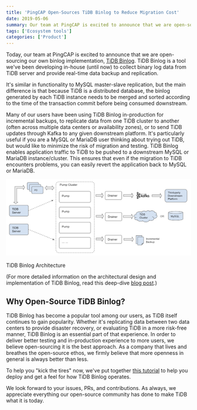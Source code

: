 ```yaml
---
title: 'PingCAP Open-Sources TiDB Binlog to Reduce Migration Cost'
date: 2019-05-06
summary: Our team at PingCAP is excited to announce that we are open-sourcing our own binlog implementation, TiDB Binlog. TiDB Binlog is a tool we’ve been developing in-house (until now) to collect binary log data from TiDB server and provide real-time data backup and replication.
tags: ['Ecosystem tools']
categories: ['Product']
---
```


Today, our team at PingCAP is excited to announce that we are open-sourcing our own binlog implementation, [TiDB Binlog](https://github.com/pingcap/tidb-binlog). TiDB Binlog is a tool we've been developing in-house (until now) to collect binary log data from TiDB server and provide real-time data backup and replication.

It's similar in functionality to MySQL master-slave replication, but the main difference is that because TiDB is a distributed database, the binlog generated by each TiDB instance needs to be merged and sorted according to the time of the transaction commit before being consumed downstream.

Many of our users have been using TiDB Binlog in-production for incremental backups, to replicate data from one TiDB cluster to another (often across multiple data centers or availability zones), or to send TiDB updates through Kafka to any given downstream platform. It's particularly useful if you are a MySQL or MariaDB user thinking about trying out TiDB, but would like to minimize the risk of migration and testing. TiDB Binlog enables application traffic to TiDB to be pushed to a downstream MySQL or MariaDB instance/cluster. This ensures that even if the migration to TiDB encounters problems, you can easily revert the application back to MySQL or MariaDB.

![TiDB Binlog Architecture](media/tidb_binlog_cluster.png)
<div class="caption-center"> TiDB Binlog Architecture </div>

(For more detailed information on the architectural design and implementation of TiDB Binlog, read this deep-dive [blog post](https://pingcap.com/blog/tidb-binlog-architecture-evolution-and-implementation-principles/).)

## Why Open-Source TiDB Binlog?

TiDB Binlog has become a popular tool among our users, as TiDB itself continues to gain popularity. Whether it's replicating data between two data centers to provide disaster recovery, or evaluating TiDB in a more risk-free manner, TiDB Binlog is an essential part of that experience. In order to deliver better testing and in-production experience to more users, we believe open-sourcing it is the best approach. As a company that lives and breathes the open-source ethos, we firmly believe that more openness in general is always better than less.

To help you "kick the tires" now, we've put together [this tutorial](https://pingcap.com/docs/dev/how-to/get-started/tidb-binlog/) to help you deploy and get a feel for how TiDB Binlog operates.

We look forward to your issues, PRs, and contributions. As always, we appreciate everything our open-source community has done to make TiDB what it is today.

